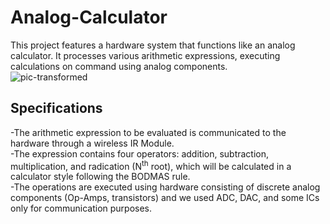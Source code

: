 # Analog-Calculator
This project features a hardware system that functions like an analog calculator. It processes various arithmetic expressions, executing calculations on command using analog components.\
![pic-transformed](https://github.com/KeshavBaldeva/Analog-Calculator/assets/152970391/939c0b44-fc11-4cee-8cb2-a5be291bc7e7)


## Specifications
-The arithmetic expression to be evaluated is communicated to the hardware through a wireless IR Module.                                                                       
-The expression contains four operators: addition, subtraction, multiplication, and radication (N<sup>th</sup> root), which will be calculated in a calculator style following the BODMAS rule.\
-The operations are executed using hardware consisting of discrete analog components (Op-Amps, transistors) and we used ADC, DAC, and some ICs only for communication purposes.
